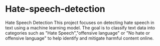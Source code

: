 # Hate-speech-detection

Hate Speech Detection
This project focuses on detecting hate speech in text using a machine learning model. The goal is to classify text data into categories such as "Hate Speech","offensive language" or "No hate or offensive language" to help identify and mitigate harmful content online.
